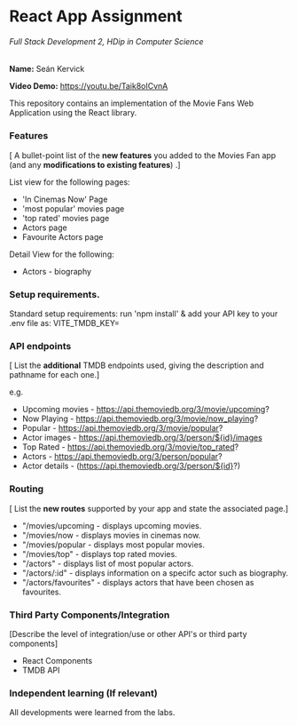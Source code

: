 # React App Assignment

###### Full Stack Development 2, HDip in Computer Science

__Name:__ Seán Kervick

__Video Demo:__ https://youtu.be/Taik8oICvnA

This repository contains an implementation of the Movie Fans Web Application using the React library. 

### Features
[ A bullet-point list of the __new features__ you added to the Movies Fan app (and any **modifications to existing features**) .]

List view for the following pages:
+ 'In Cinemas Now' Page
+ 'most popular' movies page
+ 'top rated' movies page
+ Actors page
+ Favourite Actors page

Detail View for the following:
+ Actors - biography



### Setup requirements.

Standard setup requirements: run 'npm install' & add your API key to your .env file as: VITE_TMDB_KEY=

### API endpoints

[ List the __additional__ TMDB endpoints used, giving the description and pathname for each one.] 

e.g.
+ Upcoming movies - https://api.themoviedb.org/3/movie/upcoming?
+ Now Playing - https://api.themoviedb.org/3/movie/now_playing?
+ Popular - https://api.themoviedb.org/3/movie/popular?
+ Actor images - https://api.themoviedb.org/3/person/${id}/images
+ Top Rated - https://api.themoviedb.org/3/movie/top_rated?
+ Actors - https://api.themoviedb.org/3/person/popular?
+ Actor details - (https://api.themoviedb.org/3/person/${id}?)


### Routing

[ List the __new routes__ supported by your app and state the associated page.]

+ "/movies/upcoming - displays upcoming movies.
+ "/movies/now - displays movies in cinemas now.
+ "/movies/popular - displays most popular movies.
+ "/movies/top" - displays top rated movies.
+ "/actors" - displays list of most popular actors.
+ "/actors/:id" - displays information on a specifc actor such as biography.
+ "/actors/favourites" - displays actors that have been chosen as favourites.


### Third Party Components/Integration

[Describe the level of integration/use or other API's or third party components]

+ React Components
+ TMDB API

### Independent learning (If relevant)

All developments were learned from the labs.

